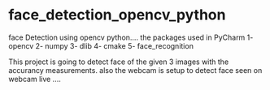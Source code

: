 # face_detection_opencv_python

face Detection using opencv python.... 
the packages used in PyCharm
1- opencv
2- numpy
3- dlib
4- cmake
5- face_recognition

This project is going to detect face of the given 3 images with the accurancy measurements. also the webcam is setup to detect face seen on webcam live ....
